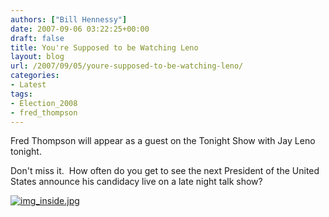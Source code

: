 ```yaml
---
authors: ["Bill Hennessy"]
date: 2007-09-06 03:22:25+00:00
draft: false
title: You're Supposed to be Watching Leno
layout: blog
url: /2007/09/05/youre-supposed-to-be-watching-leno/
categories:
- Latest
tags:
- Election_2008
- fred_thompson
---
```


Fred Thompson will appear as a guest on the Tonight Show with Jay Leno tonight.

Don't miss it.  How often do you get to see the next President of the United States announce his candidacy live on a late night talk show?

[![img_inside.jpg](https://hennessysview.com/wp-content/uploads/2007/09/img_inside.jpg)
](https://hennessysview.com/wp-content/uploads/2007/09/img_inside.jpg)
